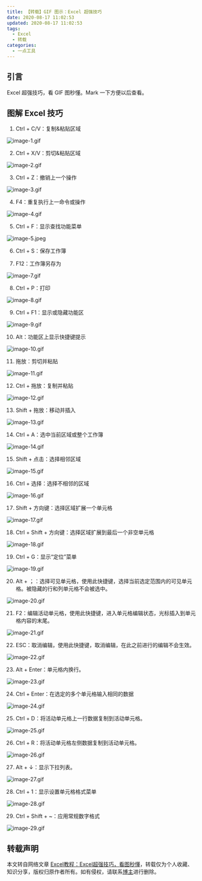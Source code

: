 ```yaml
---
title: 【转载】GIF 图示：Excel 超强技巧
date: 2020-08-17 11:02:53
updated: 2020-08-17 11:02:53
tags:
  - Excel
  - 转载
categories:
  - 一点工具
---
```


## 引言

Excel 超强技巧，看 GIF 图秒懂。Mark 一下方便以后查看。

<!-- more -->

## 图解 Excel 技巧

1. Ctrl + C/V：复制&粘贴区域

![image-1.gif](https://i.loli.net/2020/08/17/65aQCpsfqmowB1T.gif)

2. Ctrl + X/V：剪切&粘贴区域

![image-2.gif](https://i.loli.net/2020/08/17/Un3IMq87CBvziWw.gif)

3. Ctrl + Z：撤销上一个操作

![image-3.gif](https://i.loli.net/2020/08/17/nUjuN6zpY1VZJqM.gif)

4. F4：重复执行上一命令或操作

![image-4.gif](https://i.loli.net/2020/08/17/YDV9Hpq7ofh5U36.gif)

5. Ctrl + F：显示查找功能菜单

![image-5.jpeg](https://i.loli.net/2020/08/17/ajiIltVwHKPNCxX.jpg)

6. Ctrl + S：保存工作簿

7. F12：工作簿另存为

![image-7.gif](https://i.loli.net/2020/08/17/OtgGmaV13z2Whwy.gif)

8. Ctrl + P：打印

![image-8.gif](https://i.loli.net/2020/08/17/PCkzat7OjRKrdw6.gif)

9. Ctrl + F1：显示或隐藏功能区

![image-9.gif](https://i.loli.net/2020/08/17/pLth4OgXRnHaWFz.gif)

10. Alt：功能区上显示快捷键提示

![image-10.gif](https://i.loli.net/2020/08/17/gePzncJImRLUw57.gif)

11. 拖放：剪切并粘贴

![image-11.gif](https://i.loli.net/2020/08/17/rV2KWdOEGaSlktC.gif)

12. Ctrl + 拖放：复制并粘贴

![image-12.gif](https://i.loli.net/2020/08/17/Uu8wXdioNl17jVv.gif)

13. Shift + 拖放：移动并插入

![image-13.gif](https://i.loli.net/2020/08/17/6KgoyuZwfeBAQHI.gif)

14. Ctrl + A：选中当前区域或整个工作簿

![image-14.gif](https://i.loli.net/2020/08/17/qZNgkCXwsKBVaR2.gif)

15. Shift + 点击：选择相邻区域

![image-15.gif](https://i.loli.net/2020/08/17/2bgCjvlq4m5UIER.gif)

16. Ctrl + 选择：选择不相邻的区域

![image-16.gif](https://i.loli.net/2020/08/17/5cCZiltQxLXERyD.gif)

17. Shift + 方向键：选择区域扩展一个单元格

![image-17.gif](https://i.loli.net/2020/08/17/BJgvrTuaYn48cwt.gif)

18. Ctrl + Shift + 方向键：选择区域扩展到最后一个非空单元格

![image-18.gif](https://i.loli.net/2020/08/17/5WmHOBv7YgJoPLF.gif)

19. Ctrl + G：显示“定位”菜单

![image-19.gif](https://i.loli.net/2020/08/17/M6k5bQdrGTlCYLt.gif)

20. Alt + ；：选择可见单元格，使用此快捷键，选择当前选定范围内的可见单元格。被隐藏的行和列单元格不会被选中。

![image-20.gif](https://i.loli.net/2020/08/17/AGRNBrDtpghU8bH.gif)

21. F2：编辑活动单元格，使用此快捷键，进入单元格编辑状态，光标插入到单元格内容的末尾。

![image-21.gif](https://i.loli.net/2020/08/17/zIjuBTmhsxlkyt2.gif)

22. ESC：取消编辑，使用此快捷键，取消编辑，在此之前进行的编辑不会生效。

![image-22.gif](https://i.loli.net/2020/08/17/2gjEFZRICAxPLrn.gif)

23. Alt + Enter：单元格内换行。

![image-23.gif](https://i.loli.net/2020/08/17/E8pPFrZ61M3YINq.gif)

24. Ctrl + Enter：在选定的多个单元格输入相同的数据

![image-24.gif](https://i.loli.net/2020/08/17/OxZWJ5IagERQokf.gif)

25. Ctrl + D：将活动单元格上一行数据复制到活动单元格。

![image-25.gif](https://i.loli.net/2020/08/17/BmxpXeq5jRNFCr2.gif)

26. Ctrl + R：将活动单元格左侧数据复制到活动单元格。

![image-26.gif](https://i.loli.net/2020/08/17/CFgQWPLv4ap3tVj.gif)

27. Alt + ↓：显示下拉列表。

![image-27.gif](https://i.loli.net/2020/08/17/aQU3FTgbYIlB926.gif)

28. Ctrl + 1：显示设置单元格格式菜单

![image-28.gif](https://i.loli.net/2020/08/17/FziL5jvr3HUSN6K.gif)

29. Ctrl + Shift + ~：应用常规数字格式

![image-29.gif](https://i.loli.net/2020/08/17/U853ZJvjOwkLRu4.gif)

## 转载声明

本文转自网络文章 [Excel教程：Excel超强技巧，看图秒懂](https://baijiahao.baidu.com/s?id=1644278506153266286&wfr=spider&for=pc)，转载仅为个人收藏、知识分享，版权归原作者所有。如有侵权，请联系[博主](mailto:atomicoo95@gmail.com)进行删除。

<!-- Q.E.D. -->

